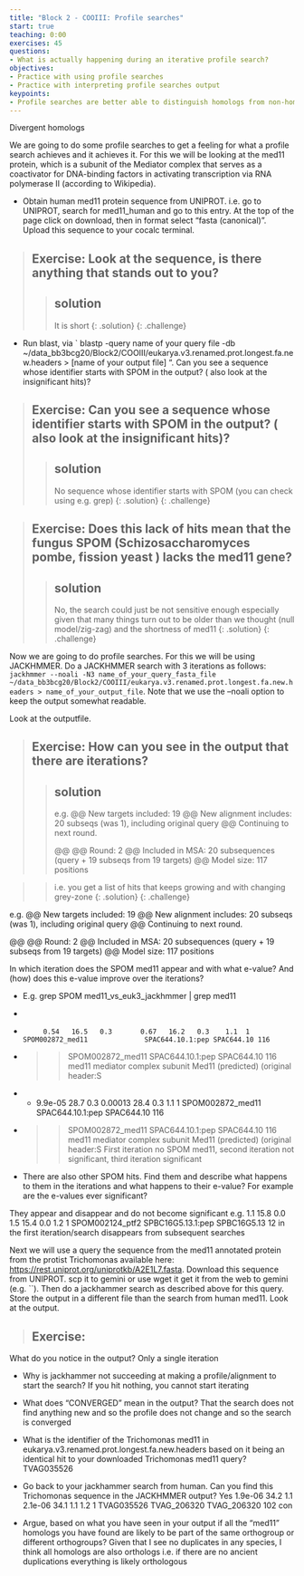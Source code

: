 ```yaml
---
title: "Block 2 - COOIII: Profile searches"
start: true
teaching: 0:00
exercises: 45
questions: 
- What is actually happening during an iterative profile search?     
objectives: 
- Practice with using profile searches 
- Practice with interpreting profile searches output 
keypoints:
- Profile searches are better able to distinguish homologs from non-homologs than pairwise sequence searches 
---
```


Divergent homologs

We are going to do some profile searches to get a feeling for what a profile search achieves and it achieves it. For this we will be looking at the med11 protein, which is a subunit of the Mediator complex that serves as a coactivator for DNA-binding factors in activating transcription via RNA polymerase II (according to Wikipedia). 
-	Obtain human med11 protein sequence from UNIPROT. i.e. go to UNIPROT, search for med11_human and go to this entry. At the top of the page click on download, then in format select “fasta (canonical)”. Upload this sequence to your cocalc terminal. 


> ## Exercise:   Look at the sequence, is there anything that stands out to you?
>
>> ## solution
>> It is short
>{: .solution}
{: .challenge}

-	Run blast, via ` blastp -query name of your query file  -db ~/data_bb3bcg20/Block2/COOIII/eukarya.v3.renamed.prot.longest.fa.new.headers > [name of your output file] “. Can you see a sequence whose identifier starts with SPOM in the output? ( also look at the insignificant hits)? 

> ## Exercise:   Can you see a sequence whose identifier starts with SPOM in the output? ( also look at the insignificant hits)?
> 
>> ## solution
>> No sequence whose identifier starts with SPOM (you can check using e.g. grep)
>{: .solution}
{: .challenge}


> ## Exercise:	Does this lack of hits mean that the fungus SPOM (Schizosaccharomyces pombe, fission yeast ) lacks the med11 gene?
> 
>> ## solution
>> No, the search could just be not sensitive enough especially given that many things turn out to be older than we thought (null model/zig-zag) and the shortness of med11
>{: .solution}
{: .challenge}

 
Now we are going to do profile searches. For this we will be using JACKHMMER. Do a JACKHMMER search with 3 iterations as follows: `jackhmmer --noali -N3 name_of_your_query_fasta_file ~/data_bb3bcg20/Block2/COOIII/eukarya.v3.renamed.prot.longest.fa.new.headers > name_of_your_output_file`. Note that we use the –noali option to keep the output somewhat readable. 


Look at the outputfile. 
> ## Exercise:	How can you see in the output that there are iterations?
> 
>> ## solution
>> e.g. 
>>@@ New targets included:   19
>>@@ New alignment includes: 20 subseqs (was 1), including original query
>>@@ Continuing to next round.
>>
>>@@
>>@@ Round:                  2
>>@@ Included in MSA:        20 subsequences (query + 19 subseqs from 19 targets)
>>@@ Model size:             117 positions

>>
>> i.e. you get a list of hits that keeps growing and with changing grey-zone
>{: .solution}
{: .challenge}

e.g. 
@@ New targets included:   19
@@ New alignment includes: 20 subseqs (was 1), including original query
@@ Continuing to next round.

@@
@@ Round:                  2
@@ Included in MSA:        20 subsequences (query + 19 subseqs from 19 targets)
@@ Model size:             117 positions


In which iteration does the SPOM med11 appear and with what e-value? And (how) does this e-value improve over the iterations?
  
-	E.g. grep SPOM med11_vs_euk3_jackhmmer | grep med11
-	
-	       0.54   16.5   0.3       0.67   16.2   0.3    1.1  1  SPOM002872_med11              SPAC644.10.1:pep SPAC644.10 116 
-	>> SPOM002872_med11  SPAC644.10.1:pep SPAC644.10 116 med11 mediator complex subunit Med11 (predicted) (original header:S
-	+   9.9e-05   28.7   0.3    0.00013   28.4   0.3    1.1  1  SPOM002872_med11              SPAC644.10.1:pep SPAC644.10 116 
-	>> SPOM002872_med11  SPAC644.10.1:pep SPAC644.10 116 med11 mediator complex subunit Med11 (predicted) (original header:S
First iteration no SPOM med11, second iteration not significant, third iteration significant 



-	There are also other SPOM hits. Find them and describe what happens to them in the iterations and what happens to their e-value? For example are the e-values ever significant?

They appear and disappear and do not become significant 
e.g.         1.1   15.8   0.0        1.5   15.4   0.0    1.2  1  SPOM002124_ptf2              SPBC16G5.13.1:pep SPBC16G5.13 12
in the first iteration/search disappears from subsequent searches 

Next we will use a query the sequence from the med11 annotated protein from the protist Trichomonas available here: https://rest.uniprot.org/uniprotkb/A2E1L7.fasta. Download this sequence from UNIPROT. scp it to gemini or use wget it get it from the web to gemini (e.g. ``). Then do a jackhammer search as described above for this query. Store the output in a different file than the search from human med11. Look at the output.

> ## Exercise:	
What do you notice in the output? 
Only a single iteration 

-	Why is jackhammer not succeeding at making a profile/alignment to start the search?
If you hit nothing, you cannot start iterating 

-	What does “CONVERGED” mean in the output? 
That the search does not find anything new and so the profile does not change and so the search is converged 

-	What is the identifier of the Trichomonas med11 in eukarya.v3.renamed.prot.longest.fa.new.headers based on it being an identical hit to your downloaded Trichomonas med11 query? 
TVAG035526

-	Go back to your jackhammer search from human. Can you find this Trichomonas sequence in the JACKHMMER output?
Yes
1.9e-06   34.2   1.1    2.1e-06   34.1   1.1    1.2  1  TVAG035526                    TVAG_206320 TVAG_206320 102  con

-	Argue, based on what you have seen in your output if all the “med11” homologs you have found are likely to be part of the same orthogroup or different orthogroups?
Given that I see no duplicates in any species, I think all homologs are also orthologs
i.e. if there are no ancient duplications everything is likely orthologous


